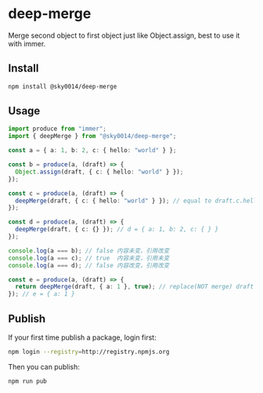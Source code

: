 # deep-merge

Merge second object to first object just like Object.assign, best to use it with immer.

## Install

```bash
npm install @sky0014/deep-merge
```

## Usage

```ts
import produce from "immer";
import { deepMerge } from "@sky0014/deep-merge";

const a = { a: 1, b: 2, c: { hello: "world" } };

const b = produce(a, (draft) => {
  Object.assign(draft, { c: { hello: "world" } });
});

const c = produce(a, (draft) => {
  deepMerge(draft, { c: { hello: "world" } }); // equal to draft.c.hello = "world"
});

const d = produce(a, (draft) => {
  deepMerge(draft, { c: {} }); // d = { a: 1, b: 2, c: { } }
});

console.log(a === b); // false 内容未变，引用改变
console.log(a === c); // true  内容未变，引用未变
console.log(a === d); // false 内容改变，引用改变

const e = produce(a, (draft) => {
  return deepMerge(draft, { a: 1 }, true); // replace(NOT merge) draft
}); // e = { a: 1 }
```

## Publish

If your first time publish a package, login first:

```bash
npm login --registry=http://registry.npmjs.org
```

Then you can publish:

```bash
npm run pub
```
